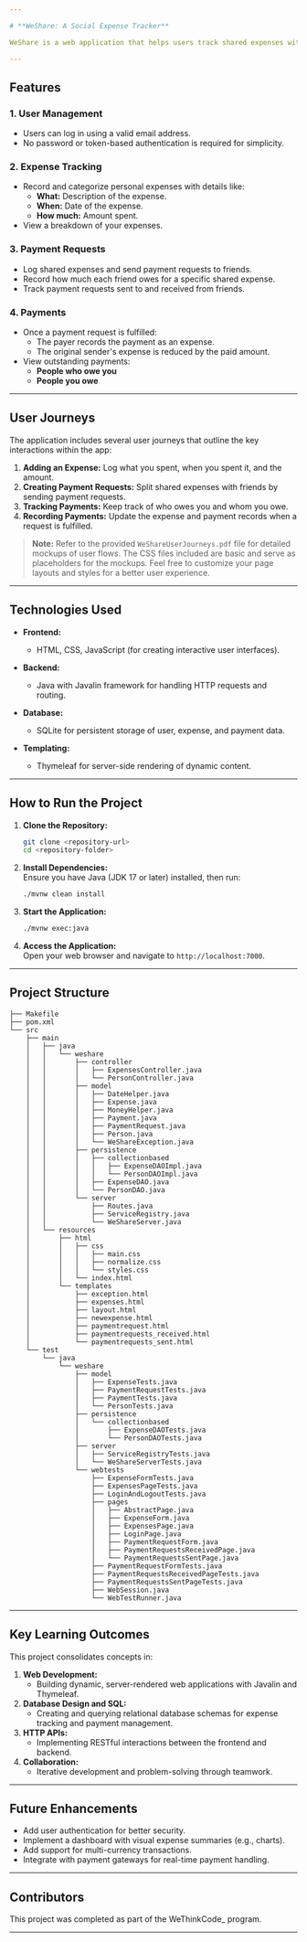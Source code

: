 ```yaml
---

# **WeShare: A Social Expense Tracker**  

WeShare is a web application that helps users track shared expenses with friends. Built on the principle of social trust, it simplifies managing expenses, payment requests, and repayments in a collaborative and transparent way.  

---
```


## **Features**  

### **1. User Management**  
- Users can log in using a valid email address.  
- No password or token-based authentication is required for simplicity.  

### **2. Expense Tracking**  
- Record and categorize personal expenses with details like:  
  - **What:** Description of the expense.  
  - **When:** Date of the expense.  
  - **How much:** Amount spent.  
- View a breakdown of your expenses.  

### **3. Payment Requests**  
- Log shared expenses and send payment requests to friends.  
- Record how much each friend owes for a specific shared expense.  
- Track payment requests sent to and received from friends.  

### **4. Payments**  
- Once a payment request is fulfilled:  
  - The payer records the payment as an expense.  
  - The original sender's expense is reduced by the paid amount.  
- View outstanding payments:  
  - **People who owe you**  
  - **People you owe**  

---

## **User Journeys**  

The application includes several user journeys that outline the key interactions within the app:  
1. **Adding an Expense:** Log what you spent, when you spent it, and the amount.  
2. **Creating Payment Requests:** Split shared expenses with friends by sending payment requests.  
3. **Tracking Payments:** Keep track of who owes you and whom you owe.  
4. **Recording Payments:** Update the expense and payment records when a request is fulfilled.  

> **Note:** Refer to the provided `WeShareUserJourneys.pdf` file for detailed mockups of user flows. The CSS files included are basic and serve as placeholders for the mockups. Feel free to customize your page layouts and styles for a better user experience.  

---

## **Technologies Used**  

- **Frontend:**  
  - HTML, CSS, JavaScript (for creating interactive user interfaces).  

- **Backend:**  
  - Java with Javalin framework for handling HTTP requests and routing.  

- **Database:**  
  - SQLite for persistent storage of user, expense, and payment data.  

- **Templating:**  
  - Thymeleaf for server-side rendering of dynamic content.  

---

## **How to Run the Project**  

1. **Clone the Repository:**  
   ```bash
   git clone <repository-url>
   cd <repository-folder>
   ```  

2. **Install Dependencies:**  
   Ensure you have Java (JDK 17 or later) installed, then run:  
   ```bash
   ./mvnw clean install
   ```  

3. **Start the Application:**  
   ```bash
   ./mvnw exec:java
   ```  

4. **Access the Application:**  
   Open your web browser and navigate to `http://localhost:7000`.  

---

## **Project Structure**  

```
├── Makefile
├── pom.xml
└── src
    ├── main
    │   ├── java
    │   │   └── weshare
    │   │       ├── controller
    │   │       │   ├── ExpensesController.java
    │   │       │   └── PersonController.java
    │   │       ├── model
    │   │       │   ├── DateHelper.java
    │   │       │   ├── Expense.java
    │   │       │   ├── MoneyHelper.java
    │   │       │   ├── Payment.java
    │   │       │   ├── PaymentRequest.java
    │   │       │   ├── Person.java
    │   │       │   └── WeShareException.java
    │   │       ├── persistence
    │   │       │   ├── collectionbased
    │   │       │   │   ├── ExpenseDAOImpl.java
    │   │       │   │   └── PersonDAOImpl.java
    │   │       │   ├── ExpenseDAO.java
    │   │       │   └── PersonDAO.java
    │   │       └── server
    │   │           ├── Routes.java
    │   │           ├── ServiceRegistry.java
    │   │           └── WeShareServer.java
    │   └── resources
    │       ├── html
    │       │   ├── css
    │       │   │   ├── main.css
    │       │   │   ├── normalize.css
    │       │   │   └── styles.css
    │       │   └── index.html
    │       └── templates
    │           ├── exception.html
    │           ├── expenses.html
    │           ├── layout.html
    │           ├── newexpense.html
    │           ├── paymentrequest.html
    │           ├── paymentrequests_received.html
    │           └── paymentrequests_sent.html
    └── test
        └── java
            └── weshare
                ├── model
                │   ├── ExpenseTests.java
                │   ├── PaymentRequestTests.java
                │   ├── PaymentTests.java
                │   └── PersonTests.java
                ├── persistence
                │   └── collectionbased
                │       ├── ExpenseDAOTests.java
                │       └── PersonDAOTests.java
                ├── server
                │   ├── ServiceRegistryTests.java
                │   └── WeShareServerTests.java
                └── webtests
                    ├── ExpenseFormTests.java
                    ├── ExpensesPageTests.java
                    ├── LoginAndLogoutTests.java
                    ├── pages
                    │   ├── AbstractPage.java
                    │   ├── ExpenseForm.java
                    │   ├── ExpensesPage.java
                    │   ├── LoginPage.java
                    │   ├── PaymentRequestForm.java
                    │   ├── PaymentRequestsReceivedPage.java
                    │   └── PaymentRequestsSentPage.java
                    ├── PaymentRequestFormTests.java
                    ├── PaymentRequestsReceivedPageTests.java
                    ├── PaymentRequestsSentPageTests.java
                    ├── WebSession.java
                    └── WebTestRunner.java

```

---

## **Key Learning Outcomes**  

This project consolidates concepts in:  
1. **Web Development:**  
   - Building dynamic, server-rendered web applications with Javalin and Thymeleaf.  
2. **Database Design and SQL:**  
   - Creating and querying relational database schemas for expense tracking and payment management.  
3. **HTTP APIs:**  
   - Implementing RESTful interactions between the frontend and backend.  
4. **Collaboration:**  
   - Iterative development and problem-solving through teamwork.  

---

## **Future Enhancements**  
- Add user authentication for better security.  
- Implement a dashboard with visual expense summaries (e.g., charts).  
- Add support for multi-currency transactions.  
- Integrate with payment gateways for real-time payment handling.  

---

## **Contributors**  

This project was completed as part of the WeThinkCode_ program.  

--- 
